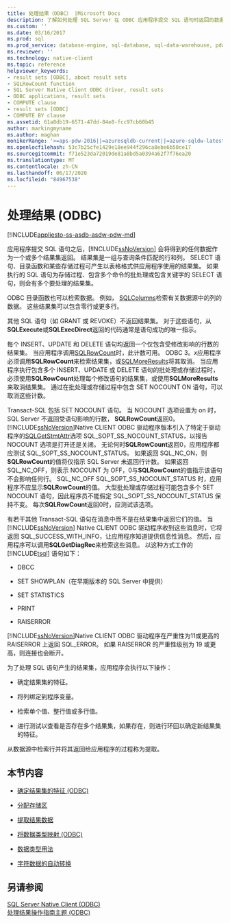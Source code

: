 ```yaml
---
title: 处理结果（ODBC） |Microsoft Docs
description: 了解如何处理 SQL Server 在 ODBC 应用程序提交 SQL 语句时返回的数据。
ms.custom: ''
ms.date: 03/16/2017
ms.prod: sql
ms.prod_service: database-engine, sql-database, sql-data-warehouse, pdw
ms.reviewer: ''
ms.technology: native-client
ms.topic: reference
helpviewer_keywords:
- result sets [ODBC], about result sets
- SQLRowCount function
- SQL Server Native Client ODBC driver, result sets
- ODBC applications, result sets
- COMPUTE clause
- result sets [ODBC]
- COMPUTE BY clause
ms.assetid: 61a8db19-6571-47dd-84e8-fcc97cb60b45
author: markingmyname
ms.author: maghan
monikerRange: '>=aps-pdw-2016||=azuresqldb-current||=azure-sqldw-latest||>=sql-server-2016||=sqlallproducts-allversions||>=sql-server-linux-2017||=azuresqldb-mi-current'
ms.openlocfilehash: 53c7b25cfe1429e18ee944f296ca8ebe6b50ce17
ms.sourcegitcommit: f71e523da72019de81a8bd5a0394a62f7f76ea20
ms.translationtype: MT
ms.contentlocale: zh-CN
ms.lasthandoff: 06/17/2020
ms.locfileid: "84967538"
---
```

# <a name="processing-results-odbc"></a>处理结果 (ODBC)
[!INCLUDE[appliesto-ss-asdb-asdw-pdw-md](../../includes/appliesto-ss-asdb-asdw-pdw-md.md)]

  应用程序提交 SQL 语句之后，[!INCLUDE[ssNoVersion](../../includes/ssnoversion-md.md)] 会将得到的任何数据作为一个或多个结果集返回。 结果集是一组与查询条件匹配的行和列。 SELECT 语句、目录函数和某些存储过程可产生以表格格式供应用程序使用的结果集。 如果执行的 SQL 语句为存储过程、包含多个命令的批处理或包含关键字的 SELECT 语句，则会有多个要处理的结果集。  
  
 ODBC 目录函数也可以检索数据。 例如， [SQLColumns](../../relational-databases/native-client-odbc-api/sqlcolumns.md)检索有关数据源中的列的数据。 这些结果集可以包含零行或更多行。  
  
 其他 SQL 语句（如 GRANT 或 REVOKE）不返回结果集。 对于这些语句，从**SQLExecute**或**SQLExecDirect**返回的代码通常是语句成功的唯一指示。  
  
 每个 INSERT、UPDATE 和 DELETE 语句均返回一个仅包含受修改影响的行数的结果集。 当应用程序调用[SQLRowCount](../../relational-databases/native-client-odbc-api/sqlrowcount.md)时，此计数可用。 ODBC 3。*x*应用程序必须调用**SQLRowCount**来检索结果集，或[SQLMoreResults](../../relational-databases/native-client-odbc-api/sqlmoreresults.md)将其取消。 当应用程序执行包含多个 INSERT、UPDATE 或 DELETE 语句的批处理或存储过程时，必须使用**SQLRowCount**处理每个修改语句的结果集，或使用**SQLMoreResults**来取消结果集。 通过在批处理或存储过程中包含 SET NOCOUNT ON 语句，可以取消这些计数。  
  
 Transact-SQL 包括 SET NOCOUNT 语句。 当 NOCOUNT 选项设置为 on 时，SQL Server 不返回受语句影响的行数， **SQLRowCount**返回0。 [!INCLUDE[ssNoVersion](../../includes/ssnoversion-md.md)]Native CLIENT ODBC 驱动程序版本引入了特定于驱动程序的[SQLGetStmtAttr](../../relational-databases/native-client-odbc-api/sqlgetstmtattr.md)选项 SQL_SOPT_SS_NOCOUNT_STATUS，以报告 NOCOUNT 选项是打开还是关闭。 无论何时**SQLRowCount**返回0，应用程序都应测试 SQL_SOPT_SS_NOCOUNT_STATUS。 如果返回 SQL_NC_ON，则**SQLRowCount**的值将仅指示 SQL Server 未返回行计数。 如果返回 SQL_NC_OFF，则表示 NOCOUNT 为 OFF，0与**SQLRowCount**的值指示该语句不会影响任何行。 SQL_NC_OFF SQL_SOPT_SS_NOCOUNT_STATUS 时，应用程序不应显示**SQLRowCount**的值。 大型批处理或存储过程可能包含多个 SET NOCOUNT 语句，因此程序员不能假定 SQL_SOPT_SS_NOCOUNT_STATUS 保持不变。 每次**SQLRowCount**返回0时，应测试该选项。  
  
 有若干其他 Transact-SQL 语句在消息中而不是在结果集中返回它们的值。 当 [!INCLUDE[ssNoVersion](../../includes/ssnoversion-md.md)] Native CLIENT ODBC 驱动程序收到这些消息时，它将返回 SQL_SUCCESS_WITH_INFO，让应用程序知道提供信息性消息。 然后，应用程序可以调用**SQLGetDiagRec**来检索这些消息。 以这种方式工作的 [!INCLUDE[tsql](../../includes/tsql-md.md)] 语句如下：  
  
-   DBCC  
  
-   SET SHOWPLAN（在早期版本的 SQL Server 中提供）  
  
-   SET STATISTICS  
  
-   PRINT  
  
-   RAISERROR  
  
 [!INCLUDE[ssNoVersion](../../includes/ssnoversion-md.md)]Native CLIENT ODBC 驱动程序在严重性为11或更高的 RAISERROR 上返回 SQL_ERROR。 如果 RAISERROR 的严重性级别为 19 或更高，则连接也会断开。  
  
 为了处理 SQL 语句产生的结果集，应用程序会执行以下操作：  
  
-   确定结果集的特征。  
  
-   将列绑定到程序变量。  
  
-   检索单个值、整行值或多行值。  
  
-   进行测试以查看是否存在多个结果集，如果存在，则进行环回以确定新结果集的特征。  
  
 从数据源中检索行并将其返回给应用程序的过程称为提取。  
  
## <a name="in-this-section"></a>本节内容  
  
-   [确定结果集的特征 &#40;ODBC&#41;](../../relational-databases/native-client-odbc-results/determining-the-characteristics-of-a-result-set-odbc.md)  
  
-   [分配存储区](../../relational-databases/native-client-odbc-results/assigning-storage.md)  
  
-   [提取结果数据](../../relational-databases/native-client-odbc-results/fetching-result-data.md)  
  
-   [将数据类型映射 &#40;ODBC&#41;](../../relational-databases/native-client-odbc-results/mapping-data-types-odbc.md)  
  
-   [数据类型用法](../../relational-databases/native-client-odbc-results/data-type-usage.md)  
  
-   [字符数据的自动转换](../../relational-databases/native-client-odbc-results/autotranslation-of-character-data.md)  
  
## <a name="see-also"></a>另请参阅  
 [SQL Server Native Client &#40;ODBC&#41;](../../relational-databases/native-client/odbc/sql-server-native-client-odbc.md)   
 [处理结果操作指南主题 &#40;ODBC&#41;](https://msdn.microsoft.com/library/772d9064-c91d-4cac-8b60-fcc16bf76e10)  
  
  
